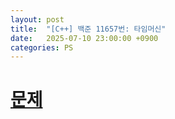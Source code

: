 ```yaml
---
layout: post
title:  "[C++] 백준 11657번: 타임머신"
date:   2025-07-10 23:00:00 +0900
categories: PS
---
```


# [문제](https://acmicpc.net/problem/11657)

